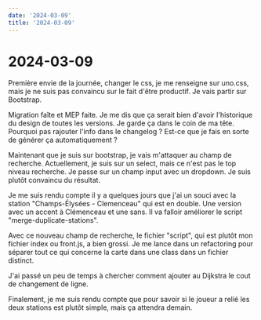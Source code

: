```yaml
---
date: '2024-03-09'
title: '2024-03-09'
---
```


# 2024-03-09

Première envie de la journée, changer le css, je me renseigne sur uno.css,
mais je ne suis pas convaincu sur le fait d'être productif.
Je vais partir sur Bootstrap.

Migration faîte et MEP faite. Je me dis que ça serait bien d'avoir l'historique du design de toutes les versions.
Je garde ça dans le coin de ma tête.
Pourquoi pas rajouter l'info dans le changelog ?
Est-ce que je fais en sorte de générer ça automatiquement ?

Maintenant que je suis sur bootstrap, je vais m'attaquer au champ de recherche.
Actuellement, je suis sur un select, mais ce n'est pas le top niveau recherche.
Je passe sur un champ input avec un dropdown. Je suis plutôt convaincu du résultat.

Je me suis rendu compte il y a quelques jours que j'ai un souci avec la station "Champs-Élysées - Clemenceau" qui est en
double.
Une version avec un accent à Clémenceau et une sans. Il va falloir améliorer le script "merge-duplicate-stations".

Avec ce nouveau champ de recherche, le fichier "script", qui est plutôt mon fichier index ou front.js, a bien grossi.
Je me lance dans un refactoring pour séparer tout ce qui concerne la carte dans une class dans un fichier distinct.

J'ai passé un peu de temps à chercher comment ajouter au Dijkstra le cout de changement de ligne.

Finalement, je me suis rendu compte que pour savoir si le joueur a relié les deux stations est plutôt simple, mais ça
attendra demain.
